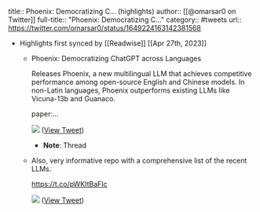 title:: Phoenix: Democratizing C... (highlights)
author:: [[@omarsar0 on Twitter]]
full-title:: "Phoenix: Democratizing C..."
category:: #tweets
url:: https://twitter.com/omarsar0/status/1649224163142381568

- Highlights first synced by [[Readwise]] [[Apr 27th, 2023]]
	- Phoenix: Democratizing ChatGPT across Languages
	  
	  Releases Phoenix, a new multilingual LLM that achieves competitive performance among open-source English and Chinese models. In non-Latin languages, Phoenix outperforms existing LLMs like Vicuna-13b and Guanaco.
	  
	  paper:… 
	  
	  ![](https://pbs.twimg.com/media/FuM4LcGXwAMeu8o.jpg) ([View Tweet](https://twitter.com/omarsar0/status/1649224163142381568))
		- **Note**: Thread
	- Also, very informative repo with a comprehensive list of the recent LLMs. 
	  
	  https://t.co/pWKItBaFIc 
	  
	  ![](https://pbs.twimg.com/media/FuM58WBXwAAwFQf.jpg) ([View Tweet](https://twitter.com/omarsar0/status/1649225963358629894))